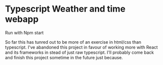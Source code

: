 # Typescript Weather and time webapp

Run with Npm start


So far this has tunred out to be more of an exercise in html/css than typescript.
I've abandoned this project in favour of working more with React and its frameworks in stead of just raw typescript.
I'll probably come back and finish this project sometime in the future just because.
